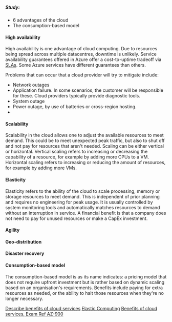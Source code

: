 ##### Study:
* 6 advantages of the cloud
* The consumption-based model


#### High availability
High availability is one advantage of cloud computing. Due to resources being spread across multiple datacentres, downtime is unlikely. Service availability guarantees offered in Azure offer a cost-to-uptime tradeoff via [SLAs](https://learn.microsoft.com/en-us/training/modules/describe-benefits-use-cloud-services/2-high-availability-scalability-cloud). Some Azure services have different guarantees than others.

Problems that can occur that a cloud provider will try to mitigate include:
* Network outages
* Application failure. In some scenarios, the customer will be responsible for these. Cloud providers typically provide diagnostic tools.
* System outage
* Power outage, by use of batteries or cross-region hosting.
* 

#### Scalability
Scalability in the cloud allows one to adjust the available resources to meet demand. This could be to meet unexpected peak traffic, but also to shut off and not pay for resources that aren't needed. Scaling can be either vertical or horizontal. Vertical scaling refers to increasing or decreasing the capability of a resource, for example by adding more CPUs to a VM. Horizontal scaling refers to increasing or reducing the amount of resources, for example by adding more VMs.

#### Elasticity
Elasticity refers to the ability of the cloud to scale processing, memory or storage resources to meet demand. This is independent of prior planning and requires no engineering for peak usage. It is usually controlled by system monitoring tools and automatically matches resources to demand without an interruption in service. A financial benefit is that a company does not need to pay for unused resources or make a CapEx investment.

#### Agility


#### Geo-distribution

#### Disaster recovery


#### Consumption-based model
The consumption-based model is as its name indicates: a pricing model that does not require upfront investment but is rather based on dynamic scaling based on an organisation's requirements. Benefits include paying for extra resources as needed, or the ability to halt those resources when they're no longer necessary.


[Describe benefits of cloud services](https://learn.microsoft.com/en-us/training/modules/describe-benefits-use-cloud-services/)
[Elastic Computing](https://azure.microsoft.com/en-us/resources/cloud-computing-dictionary/what-is-elastic-computing)
[Benefits of cloud services, Exam Ref AZ-900](https://www.microsoftpressstore.com/articles/article.aspx?p=2979073)
